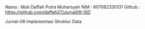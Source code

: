 Nama    : Muh Daffah Putra Muharsyah
NIM     : 607062330131
Github  : https://github.com/daffah27/Jurnal08-ISD

Jurnal-08
Implementasi Struktur Data
